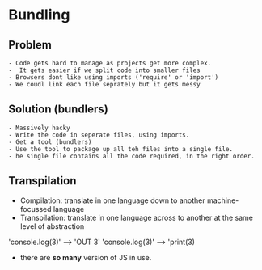 # Bundling

## Problem 

    - Code gets hard to manage as projects get more complex. 
    -  It gets easier if we split code into smaller files
    - Browsers dont like using imports ('require' or 'import')
    - We coudl link each file seprately but it gets messy

## Solution (bundlers)

    - Massively hacky
    - Write the code in seperate files, using imports.
    - Get a tool (bundlers)
    - Use the tool to package up all teh files into a single file.
    - he single file contains all the code required, in the right order. 


## Transpilation

- Compilation: translate in one language down to another machine-focussed language
- Transpilation: translate in one language across to another at the same level of abstraction 

'console.log(3)' --> 'OUT 3' 
'console.log(3)' --> 'print(3)

- there are **so many** version of JS in use.

